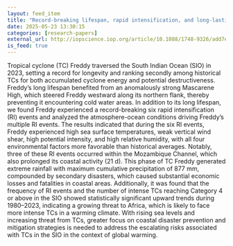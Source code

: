 ```yaml
---
layout: feed_item
title: "Record-breaking lifespan, rapid intensification, and long-lasting coastal activity of tropical cyclone Freddy (2023) in the South Indian Ocean"
date: 2025-05-23 13:30:15
categories: [research-papers]
external_url: http://iopscience.iop.org/article/10.1088/1748-9326/add7ec
is_feed: true
---
```


Tropical cyclone (TC) Freddy traversed the South Indian Ocean (SIO) in 2023, setting a record for longevity and ranking secondly among historical TCs for both accumulated cyclone energy and potential destructiveness. Freddy’s long lifespan benefited from an anomalously strong Mascarene High, which steered Freddy westward along its northern flank, thereby preventing it encountering cold water areas. In addition to its long lifespan, we found Freddy experienced a record-breaking six rapid intensification (RI) events and analyzed the atmosphere-ocean conditions driving Freddy’s multiple RI events. The results indicated that during the six RI events, Freddy experienced high sea surface temperatures, weak vertical wind shear, high potential intensity, and high relative humidity, with all four environmental factors more favorable than historical averages. Notably, three of these RI events occurred within the Mozambique Channel, which also prolonged its coastal activity (21 d). This phase of TC Freddy generated extreme rainfall with maximum cumulative precipitation of 877 mm, compounded by secondary disasters, which caused substantial economic losses and fatalities in coastal areas. Additionally, it was found that the frequency of RI events and the number of intense TCs reaching Category 4 or above in the SIO showed statistically significant upward trends during 1980–2023, indicating a growing threat to Africa, which is likely to face more intense TCs in a warming climate. With rising sea levels and increasing threat from TCs, greater focus on coastal disaster prevention and mitigation strategies is needed to address the escalating risks associated with TCs in the SIO in the context of global warming.
